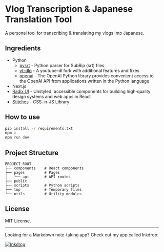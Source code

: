 # Vlog Transcription & Japanese Translation Tool

A personal tool for transcribing & translating my vlogs into Japanese.

## Ingredients

- Python
  - [pysrt](https://github.com/byroot/pysrt) - Python parser for SubRip (srt) files
  - [yt-dlp](https://github.com/yt-dlp/yt-dlp) - A youtube-dl fork with additional features and fixes
  - [openai](https://github.com/openai/openai-python) - The OpenAI Python library provides convenient access to the OpenAI API from applications written in the Python language
- Next.js
- [Radix UI](https://www.radix-ui.com/) - Unstyled, accessible components for building high‑quality design systems and web apps in React
- [Stitches](https://github.com/modulz/stitches) - CSS-in-JS Library

## How to use

```bash
pip install -r requirements.txt
npm i
npm run dev
```

## Project Structure

```
PROJECT_ROOT
├── components    # React components
├── pages         # Pages
│   └── api       # API routes
├── public
├── scripts       # Python scripts
├── tmp           # Temporary files
└── utils         # Utility modules
```

## License

MIT License.

---

Looking for a Markdown note-taking app? Check out my app called Inkdrop:

[![Inkdrop](https://github.com/craftzdog/dotfiles-public/raw/master/images/inkdrop.png)](https://www.inkdrop.app/)
